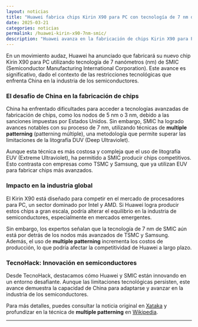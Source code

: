 ```yaml
---
layout: noticias
title: "Huawei fabrica chips Kirin X90 para PC con tecnología de 7 nm de SMIC"
date: 2025-03-21
categories: noticias
permalink: /huawei-kirin-x90-7nm-smic/
description: "Huawei avanza en la fabricación de chips Kirin X90 para PC usando tecnología de 7 nm de SMIC, desafiando las limitaciones tecnológicas de China. Descubre cómo impacta esto en la industria global de semiconductores."
---
```


En un movimiento audaz, Huawei ha anunciado que fabricará su nuevo chip Kirin X90 para PC utilizando tecnología de 7 nanómetros (nm) de SMIC (Semiconductor Manufacturing International Corporation). Este avance es significativo, dado el contexto de las restricciones tecnológicas que enfrenta China en la industria de los semiconductores.

### El desafío de China en la fabricación de chips
China ha enfrentado dificultades para acceder a tecnologías avanzadas de fabricación de chips, como los nodos de 5 nm o 3 nm, debido a las sanciones impuestas por Estados Unidos. Sin embargo, SMIC ha logrado avances notables con su proceso de 7 nm, utilizando técnicas de **multiple patterning** (patterning múltiple), una metodología que permite superar las limitaciones de la litografía DUV (Deep Ultraviolet).

Aunque esta técnica es más costosa y compleja que el uso de litografía EUV (Extreme Ultraviolet), ha permitido a SMIC producir chips competitivos. Esto contrasta con empresas como TSMC y Samsung, que ya utilizan EUV para fabricar chips más avanzados.

### Impacto en la industria global
El Kirin X90 está diseñado para competir en el mercado de procesadores para PC, un sector dominado por Intel y AMD. Si Huawei logra producir estos chips a gran escala, podría alterar el equilibrio en la industria de semiconductores, especialmente en mercados emergentes.

Sin embargo, los expertos señalan que la tecnología de 7 nm de SMIC aún está por detrás de los nodos más avanzados de TSMC y Samsung. Además, el uso de **multiple patterning** incrementa los costos de producción, lo que podría afectar la competitividad de Huawei a largo plazo.

### TecnoHack: Innovación en semiconductores
Desde TecnoHack, destacamos cómo Huawei y SMIC están innovando en un entorno desafiante. Aunque las limitaciones tecnológicas persisten, este avance demuestra la capacidad de China para adaptarse y avanzar en la industria de los semiconductores.

Para más detalles, puedes consultar la noticia original en [Xataka](https://www.xataka.com/empresas-y-economia/este-gran-problema-china-chips-huawei-fabricara-su-kirin-x90-para-pc-usando-7-nm-smic) y profundizar en la técnica de **multiple patterning** en [Wikipedia](https://en.wikipedia.org/wiki/Multiple_patterning).

---